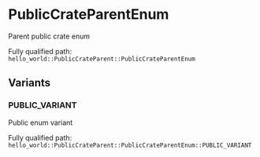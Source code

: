# PublicCrateParentEnum

Parent public crate enum


Fully qualified path: `hello_world::PublicCrateParent::PublicCrateParentEnum`

## Variants

### PUBLIC_VARIANT

Public enum variant

Fully qualified path: `hello_world::PublicCrateParent::PublicCrateParentEnum::PUBLIC_VARIANT`


